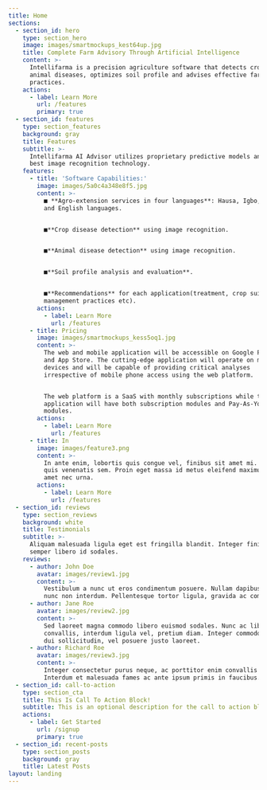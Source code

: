 ```yaml
---
title: Home
sections:
  - section_id: hero
    type: section_hero
    image: images/smartmockups_kest64up.jpg
    title: Complete Farm Advisory Through Artificial Intelligence
    content: >-
      Intellifarma is a precision agriculture software that detects crop and
      animal diseases, optimizes soil profile and advises effective farming
      practices.
    actions:
      - label: Learn More
        url: /features
        primary: true
  - section_id: features
    type: section_features
    background: gray
    title: Features
    subtitle: >-
      Intellifarma AI Advisor utilizes proprietary predictive models and the
      best image recognition technology.
    features:
      - title: 'Software Capabilities:'
        image: images/5a0c4a348e8f5.jpg
        content: >-
          ■ **Agro-extension services in four languages**: Hausa, Igbo, Yoruba,
          and English languages.


          ■**Crop disease detection** using image recognition.


          ■**Animal disease detection** using image recognition. 


          ■**Soil profile analysis and evaluation**.


          ■**Recommendations** for each application(treatment, crop suitability,
          management practices etc).
        actions:
          - label: Learn More
            url: /features
      - title: Pricing
        image: images/smartmockups_kess5oq1.jpg
        content: >-
          The web and mobile application will be accessible on Google Play Store
          and App Store. The cutting-edge application will operate on most
          devices and will be capable of providing critical analyses
          irrespective of mobile phone access using the web platform.


          The web platform is a SaaS with monthly subscriptions while the mobile
          application will have both subscription modules and Pay-As-You-Use
          modules.
        actions:
          - label: Learn More
            url: /features
      - title: In
        image: images/feature3.png
        content: >-
          In ante enim, lobortis quis congue vel, finibus sit amet mi. Aenean
          quis venenatis sem. Proin eget massa id metus eleifend maximus sit
          amet nec urna.
        actions:
          - label: Learn More
            url: /features
  - section_id: reviews
    type: section_reviews
    background: white
    title: Testimonials
    subtitle: >-
      Aliquam malesuada ligula eget est fringilla blandit. Integer finibus
      semper libero id sodales. 
    reviews:
      - author: John Doe
        avatar: images/review1.jpg
        content: >-
          Vestibulum a nunc ut eros condimentum posuere. Nullam dapibus quis
          nunc non interdum. Pellentesque tortor ligula, gravida ac commodo eu.
      - author: Jane Roe
        avatar: images/review2.jpg
        content: >-
          Sed laoreet magna commodo libero euismod sodales. Nunc ac libero
          convallis, interdum ligula vel, pretium diam. Integer commodo sem at
          dui sollicitudin, vel posuere justo laoreet.
      - author: Richard Roe
        avatar: images/review3.jpg
        content: >-
          Integer consectetur purus neque, ac porttitor enim convallis vitae.
          Interdum et malesuada fames ac ante ipsum primis in faucibus.
  - section_id: call-to-action
    type: section_cta
    title: This Is Call To Action Block!
    subtitle: This is an optional description for the call to action block.
    actions:
      - label: Get Started
        url: /signup
        primary: true
  - section_id: recent-posts
    type: section_posts
    background: gray
    title: Latest Posts
layout: landing
---
```

